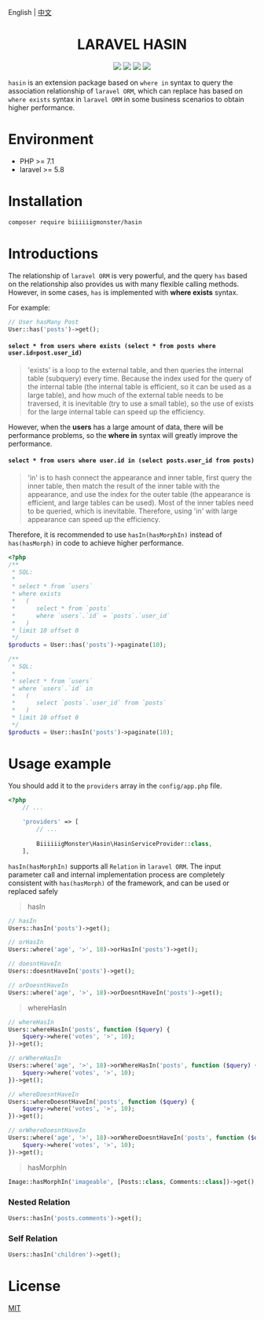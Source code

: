 English | [中文](./README-CN.md)

<div align="center">

# LARAVEL HASIN

<p>
    <a href="https://github.com/biiiiiigmonster/hasin/blob/master/LICENSE"><img src="https://img.shields.io/badge/license-MIT-7389D8.svg?style=flat" ></a>
    <a href="https://github.com/biiiiiigmonster/hasin/releases" ><img src="https://img.shields.io/github/release/biiiiiigmonster/hasin.svg?color=4099DE" /></a> 
    <a href="https://packagist.org/packages/biiiiiigmonster/hasin"><img src="https://img.shields.io/packagist/dt/biiiiiigmonster/hasin.svg?color=" /></a> 
    <a><img src="https://img.shields.io/badge/php-7+-59a9f8.svg?style=flat" /></a> 
</p>

</div>

`hasin` is an extension package based on `where in` syntax to query the association relationship of `laravel ORM`, which can replace has based on `where exists` syntax in `laravel ORM` in some business scenarios to obtain higher performance.

# Environment

- PHP >= 7.1
- laravel >= 5.8


# Installation

```bash
composer require biiiiiigmonster/hasin
```

# Introductions

The relationship of `laravel ORM` is very powerful, and the query `has` based on the relationship also provides us with many flexible calling methods. However, in some cases, `has` is implemented with **where exists** syntax.

For example:
```php
// User hasMany Post
User::has('posts')->get();
```
#### `select * from users where exists (select * from posts where user.id=post.user_id)`
> 'exists' is a loop to the external table, and then queries the internal table (subquery) every time. Because the index used for the query of the internal table (the internal table is efficient, so it can be used as a large table), and how much of the external table needs to be traversed, it is inevitable (try to use a small table), so the use of exists for the large internal table can speed up the efficiency.

However, when the **users** has a large amount of data, there will be performance problems, so the **where in** syntax will greatly improve the performance.

#### `select * from users where user.id in (select posts.user_id from posts)`
> 'in' is to hash connect the appearance and inner table, first query the inner table, then match the result of the inner table with the appearance, and use the index for the outer table (the appearance is efficient, and large tables can be used). Most of the inner tables need to be queried, which is inevitable. Therefore, using 'in' with large appearance can speed up the efficiency.

Therefore, it is recommended to use `hasIn(hasMorphIn)` instead of `has(hasMorph)` in code to achieve higher performance.

```php
<?php
/**
 * SQL:
 * 
 * select * from `users` 
 * where exists 
 *   ( 
 *      select * from `posts` 
 *      where `users`.`id` = `posts`.`user_id` 
 *   ) 
 * limit 10 offset 0
 */
$products = User::has('posts')->paginate(10);

/**
 * SQL:
 * 
 * select * from `users` 
 * where `users`.`id` in  
 *   ( 
 *      select `posts`.`user_id` from `posts` 
 *   ) 
 * limit 10 offset 0
 */
$products = User::hasIn('posts')->paginate(10);
```

# Usage example

You should add it to the `providers` array in the `config/app.php` file.
```php
<?php
    // ...
    
    'providers' => [
        // ...
        
        BiiiiiigMonster\Hasin\HasinServiceProvider::class,
    ],
```
`hasIn(hasMorphIn)` supports all `Relation` in `laravel ORM`. The input parameter call and internal implementation process are completely consistent with `has(hasMorph)` of the framework, and can be used or replaced safely

> hasIn

```php
// hasIn
Users::hasIn('posts')->get();

// orHasIn
Users::where('age', '>', 18)->orHasIn('posts')->get();

// doesntHaveIn
Users::doesntHaveIn('posts')->get();

// orDoesntHaveIn
Users::where('age', '>', 18)->orDoesntHaveIn('posts')->get();
```

> whereHasIn

```php
// whereHasIn
Users::whereHasIn('posts', function ($query) {
    $query->where('votes', '>', 10);
})->get();

// orWhereHasIn
Users::where('age', '>', 18)->orWhereHasIn('posts', function ($query) {
    $query->where('votes', '>', 10);
})->get();

// whereDoesntHaveIn
Users::whereDoesntHaveIn('posts', function ($query) {
    $query->where('votes', '>', 10);
})->get();

// orWhereDoesntHaveIn
Users::where('age', '>', 18)->orWhereDoesntHaveIn('posts', function ($query) {
    $query->where('votes', '>', 10);
})->get();
```

> hasMorphIn

```php
Image::hasMorphIn('imageable', [Posts::class, Comments::class])->get();
```

### Nested Relation

```php
Users::hasIn('posts.comments')->get();
```

### Self Relation 
```php
Users::hasIn('children')->get();
```

# License
[MIT](./LICENSE)

